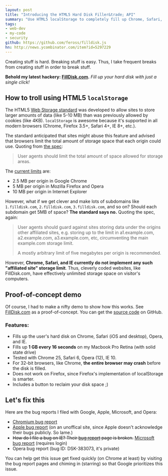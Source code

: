 ```yaml
---
layout: post
title: "Introducing the HTML5 Hard Disk Filler&trade; API"
summary: "Use HTML5 localStorage to completely fill up Chrome, Safari, and IE users hard disks. Trololo..."
tags:
- web-dev
- my-code
- security
github: https://github.com/feross/filldisk.js
hn: http://news.ycombinator.com/item?id=5297229
---
```


Creating stuff is hard. Breaking stuff is easy. Thus, I take frequent breaks from creating stuff in order to break stuff.

**Behold my latest hackery: [FillDisk.com](http://www.filldisk.com).** *Fill up your hard disk with just a single click!*

## How to troll using HTML5 `localStorage`

The HTML5 [Web Storage standard](http://www.w3.org/TR/webstorage/) was developed to allow sites to store larger amounts of data (like 5-10 MB) than was previously allowed by cookies (like 4KB). `localStorage` is awesome because it's supported in all modern browsers (Chrome, Firefox 3.5+, Safari 4+, IE 8+, etc.).

The standard anticipated that sites might abuse this feature and advised that browsers limit the total amount of storage space that each origin could use. Quoting from [the spec](http://www.w3.org/TR/webstorage/):

> User agents should limit the total amount of space allowed for storage areas.

The [current limits](http://en.wikipedia.org/wiki/Web_storage#Storage_size) are:

- 2.5 MB per origin in Google Chrome
- 5 MB per origin in Mozilla Firefox and Opera
- 10 MB per origin in Internet Explorer

However, what if we get clever and make lots of subdomains like `1.filldisk.com`, `2.filldisk.com`, `3.filldisk.com`, and so on? Should each subdomain get 5MB of space? **The standard says no.** Quoting the spec, again:

> User agents should guard against sites storing data under the origins other affiliated sites, e.g. storing up to the limit in a1.example.com, a2.example.com, a3.example.com, etc, circumventing the main example.com storage limit.
>
> A mostly arbitrary limit of five megabytes per origin is recommended.

However, **Chrome, Safari, and IE currently do not implement any such "affiliated site" storage limit**. Thus, cleverly coded websites, like FillDisk.com, have effectively unlimited storage space on visitor's computers.

## Proof-of-concept demo

Of course, I had to make a nifty demo to show how this works. See [FillDisk.com](http://www.filldisk.com) as a proof-of-concept. You can get the [source code](https://github.com/feross/filldisk.js) on GitHub.

### Features:

- Fills up the user's hard disk on Chrome, Safari (iOS and desktop), Opera, and IE.
- Fills up **1 GB every 16 seconds** on my Macbook Pro Retina (with solid state drive)
- Tested with Chrome 25, Safari 6, Opera (12), IE 10.
- For 32-bit browsers, like Chrome, **the entire browser may crash** before the disk is filled.
- Does not work on Firefox, since Firefox's implementation of localStorage is smarter.
- Includes a button to reclaim your disk space ;)

## Let's fix this

Here are the bug reports I filed with Google, Apple, Microsoft, and Opera:

- [Chromium bug report](https://code.google.com/p/chromium/issues/detail?id=178980)
- [Apple bug report](http://openradar.appspot.com/radar?id=2792401) (on an unoffical site, since Apple doesn't acknowledge their bugs publicly. So lame.)
- <s>How do I file a bug on IE? Their [bug report](http://connect.microsoft.com/IE) page is broken.</s> [Microsoft bug report](https://connect.microsoft.com/IE/feedback/details/780246/localstorage-stores-unlimited-amount-of-data-with-unlimited-subdomains-against-spec) (requires login)
- Opera bug report (bug ID: DSK-383073, it's private)

You can help get this issue get fixed quickly (on Chrome at least) by visiting the bug report pages and chiming in (starring) so that Google prioritizes this issue.
